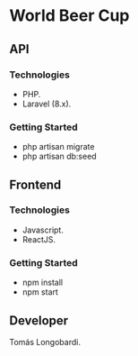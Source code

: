 # World Beer Cup


## API

### Technologies

- PHP.
- Laravel (8.x).

### Getting Started

- php artisan migrate
- php artisan db:seed


## Frontend

### Technologies

- Javascript.
- ReactJS.

### Getting Started

- npm install
- npm start


## Developer

Tomás Longobardi.
